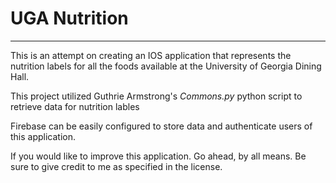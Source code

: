 <h1>UGA Nutrition</h1>
<hr />
<p>This is an attempt on creating an IOS application that represents the nutrition labels for all the foods available at the University of Georgia Dining Hall.</p>

<p>This project utilized Guthrie Armstrong's <em>Commons.py</em> python script to retrieve data for nutrition lables</p>

<p>Firebase can be easily configured to store data and authenticate users of this application.</p>

<p>If you would like to improve this application. Go ahead, by all means. Be sure to give credit to me as specified in the license.</p>
